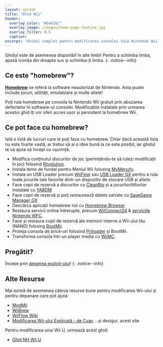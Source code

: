 ```yaml
---
layout: splash
title: "Ghid Wii"
header:
  overlay_color: "#5e616c"
  overlay_image: /images/home-page-feature.jpg
  overlay_filter: 0.5
  caption:
excerpt: "Ghidul complet pentru modificarea consolei tale Nintendo Wii."
---
```


Ghidul este de asemenea disponibil în alte limbi! Pentru a schimba limba, apasă iconița din dreapta sus și schimba-ți limba.
{: .notice--info}

## Ce este "homebrew"?

[**Homebrew**](https://en.wikipedia.org/wiki/Homebrew_(video_games)) se referă la software neautorizat de Nintendo. Asta poate include jocuri, utilități, emulatoare și multe altele!

Poți rula homebrew pe consola ta Nintendo Wii gratuit prin abuzarea defectelor în software-ul consolei. Modificațiile instalate prin urmarea acestui ghid îți vor oferi acces ușor și persistent la homebrew Wii.

## Ce pot face cu homebrew?

Iată o listă de lucruri care le poți face cu homebrew. Chiar dacă această lista nu este foarte vastă, ar trebui să ai o idee bună la ce este posibil, iar ghidul te va ajuta să începi cu ușurință.

- Modifica conținutul discurilor de joc (permițându-te să rulezi modificații în joc) folosind [Riivolution](http://www.wiibrew.org/wiki/Riivolution).
- Instala teme de fundal pentru Meniul Wii folosing [MyMenufy](themes).
- Instala un USB Loader precum [WiiFlow](wiiflow) sau [USB Loader GX](usbloadergx) pentru a rula toate jocurile tale favorite dintr-un dispozitiv de stocare USB și altele.
- Face copii de rezervă a discurilor cu [CleanRip](/dump-games) și a jocurilor/titlurilor instalate cu [YABDM](dump-wads)
- Face copii de rezervă și poți restaurează datele salvate cu [SaveGame Manager GX](https://wiidatabase.de/downloads/wii-tools/savegame-manager-gx-beta/)
- Descărca aplicații homebrew noi cu [Homebrew Browser](hbb)
- Restaura servicii online întrerupte, precum [WiiConnect24](riiconnect24) & [serviciile Nintendo WFC](wiimmfi).
- Face și restaura copii de rezervă ale memorii interne a Wii-ului tău (NAND) folosing [BootMii](bootmii).
- Proteja consola de brick-uri folosind [Priiloader](priiloader) și BootMii.
- Transforma consola într-un player media cu [WiiMC](https://oscwii.org/library/app/wiimc-ss).


## Pregătit?

Începe prin [alegerea exploit-ului](get-started)!
{: .notice--info}

## Alte Resurse

Mai există de asemenea câteva resurse bune pentru modificarea Wii-ului și pentru depanare care pot ajuta:

- [ModMii](https://modmii.github.io/)
- [WiiBrew](https://wiibrew.org/)
- [WiiFlow Wiki](https://sites.google.com/site/wiiflowiki4/)
- [Modificarea Wii-ului Explicată - de Cyan](https://gbatemp.net/threads/wii-hacking-explained.501605/) ...și desigur, acest site

Pentru modificarea unui Wii U, urmează acest ghid:
- [Ghid NH Wii U](https://wiiu.hacks.guide)
